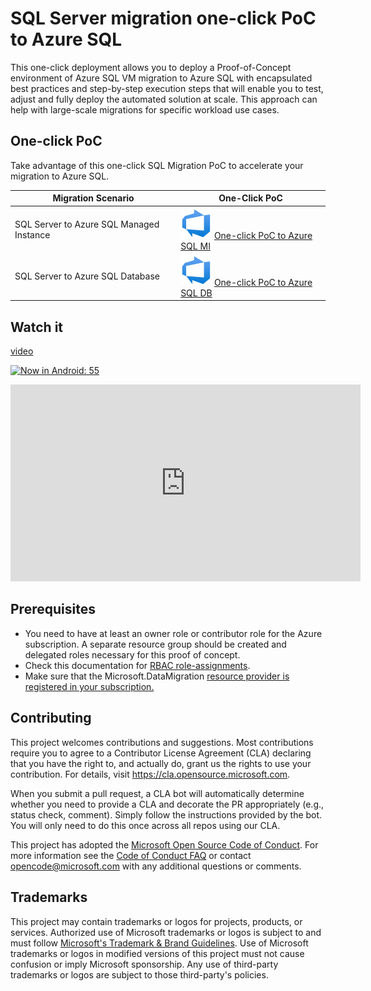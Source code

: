 # SQL Server migration one-click PoC to Azure SQL

This one-click deployment allows you to deploy a Proof-of-Concept environment of Azure SQL VM migration to Azure SQL with encapsulated best practices and step-by-step execution steps that will enable you to test, adjust and fully deploy the automated solution at scale.
This approach can help with large-scale migrations for specific workload use cases.

## One-click PoC

Take advantage of this one-click SQL Migration PoC to accelerate your migration to Azure SQL.

|Migration Scenario                         | One-Click PoC  |
|---------                                  | ---------      |
| SQL Server to Azure SQL Managed Instance  | [![One-click PoC to Azure SQL MI](./media/Azure-DevOps.svg)](./AzureSQLMI/deploy/README.md) [One-click PoC to Azure SQL MI](./AzureSQLMI/deploy/README.md)         |
| SQL Server to Azure SQL Database          | [![One-click PoC to Azure SQL DB](./media/Azure-DevOps.svg)](./AzureSQLDB/deploy/README.md) [One-click PoC to Azure SQL DB](./AzureSQLDB/deploy/README.md)         |

## Watch it

[video](https://www.youtube.com/watch?v=qHaGY1oP7WU)

[![Now in Android: 55](https://i.ytimg.com/vi/Hc79sDi3f0U/maxresdefault.jpg)](https://www.youtube.com/watch?v=qHaGY1oP7WU "Now in Android: 55") 


<iframe width="560" height="315" 
src="https://www.youtube.com/watch?v=qHaGY1oP7WU"  
frameborder="0"  
allow="accelerometer; autoplay; encrypted-media; gyroscope; picture-in-picture"  
allowfullscreen></iframe> 


## Prerequisites

- You need to have at least an owner role or contributor role for the Azure subscription. A separate resource group should be created and delegated roles necessary for this proof of concept.
- Check this documentation for [RBAC role-assignments](https://learn.microsoft.com/en-us/azure/role-based-access-control/role-assignments-steps).
- Make sure that the Microsoft.DataMigration [resource provider is registered in your subscription.](https://learn.microsoft.com/en-us/azure/dms/quickstart-create-data-migration-service-portal#register-the-resource-provider)

## Contributing

This project welcomes contributions and suggestions.  Most contributions require you to agree to a
Contributor License Agreement (CLA) declaring that you have the right to, and actually do, grant us
the rights to use your contribution. For details, visit https://cla.opensource.microsoft.com.

When you submit a pull request, a CLA bot will automatically determine whether you need to provide
a CLA and decorate the PR appropriately (e.g., status check, comment). Simply follow the instructions
provided by the bot. You will only need to do this once across all repos using our CLA.

This project has adopted the [Microsoft Open Source Code of Conduct](https://opensource.microsoft.com/codeofconduct/).
For more information see the [Code of Conduct FAQ](https://opensource.microsoft.com/codeofconduct/faq/) or
contact [opencode@microsoft.com](mailto:opencode@microsoft.com) with any additional questions or comments.

## Trademarks

This project may contain trademarks or logos for projects, products, or services. Authorized use of Microsoft 
trademarks or logos is subject to and must follow 
[Microsoft's Trademark & Brand Guidelines](https://www.microsoft.com/en-us/legal/intellectualproperty/trademarks/usage/general).
Use of Microsoft trademarks or logos in modified versions of this project must not cause confusion or imply Microsoft sponsorship.
Any use of third-party trademarks or logos are subject to those third-party's policies.
